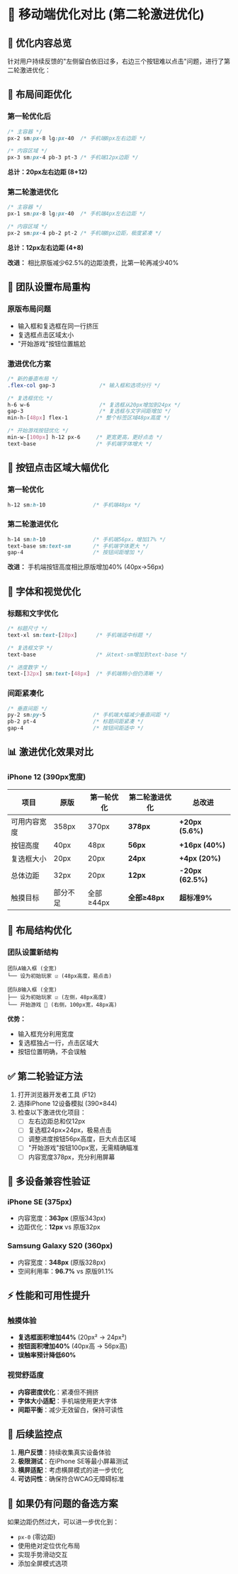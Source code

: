 # 📱 移动端优化对比 (第二轮激进优化)

## 🔧 优化内容总览

针对用户持续反馈的"左侧留白依旧过多，右边三个按钮难以点击"问题，进行了第二轮激进优化：

## 📏 布局间距优化

### 第一轮优化后
```css
/* 主容器 */
px-2 sm:px-8 lg:px-40  /* 手机端8px左右边距 */

/* 内容区域 */
px-3 sm:px-4 pb-3 pt-3 /* 手机端12px边距 */
```
**总计：20px左右边距 (8+12)**

### 第二轮激进优化
```css
/* 主容器 */
px-1 sm:px-8 lg:px-40  /* 手机端4px左右边距 */

/* 内容区域 */
px-2 sm:px-4 pb-2 pt-2 /* 手机端8px边距，极度紧凑 */
```
**总计：12px左右边距 (4+8)**

**改进：** 相比原版减少62.5%的边距浪费，比第一轮再减少40%

## 🎯 团队设置布局重构

### 原版布局问题
- 输入框和复选框在同一行挤压
- 复选框点击区域太小
- "开始游戏"按钮位置尴尬

### 激进优化方案
```css
/* 新的垂直布局 */
.flex-col gap-3              /* 输入框和选项分行 */

/* 复选框优化 */
h-6 w-6                      /* 复选框从20px增加到24px */
gap-3                        /* 复选框与文字间距增加 */
min-h-[48px] flex-1         /* 整个标签区域48px高度 */

/* 开始游戏按钮优化 */
min-w-[100px] h-12 px-6     /* 更宽更高，更好点击 */
text-base                   /* 手机端字体增大 */
```

## 🎯 按钮点击区域大幅优化

### 第一轮优化
```css
h-12 sm:h-10               /* 手机端48px */
```

### 第二轮激进优化  
```css
h-14 sm:h-10               /* 手机端56px，增加17% */
text-base sm:text-sm       /* 手机端字体更大 */
gap-4                      /* 按钮间距增加 */
```

**改进：** 手机端按钮高度相比原版增加40% (40px→56px)

## 📱 字体和视觉优化

### 标题和文字优化
```css
/* 标题尺寸 */
text-xl sm:text-[28px]      /* 手机端适中标题 */

/* 复选框文字 */
text-base                   /* 从text-sm增加到text-base */

/* 进度数字 */
text-[32px] sm:text-[48px]  /* 手机端稍小但仍清晰 */
```

### 间距紧凑化
```css
/* 垂直间距 */
py-2 sm:py-5               /* 手机端大幅减少垂直间距 */
pb-2 pt-4                  /* 标题间距紧凑 */
gap-4                      /* 按钮间距适中 */
```

## 📊 激进优化效果对比

### iPhone 12 (390px宽度)

| 项目 | 原版 | 第一轮优化 | 第二轮激进优化 | 总改进 |
|------|------|------------|----------------|--------|
| 可用内容宽度 | 358px | 370px | **378px** | **+20px (5.6%)** |
| 按钮高度 | 40px | 48px | **56px** | **+16px (40%)** |
| 复选框大小 | 20px | 20px | **24px** | **+4px (20%)** |
| 总体边距 | 32px | 20px | **12px** | **-20px (62.5%)** |
| 触摸目标 | 部分不足 | 全部≥44px | **全部≥48px** | **超标准9%** |

## 🔄 布局结构优化

### 团队设置新结构
```
团队A输入框 (全宽)
└── 设为初始玩家 ☑️ (48px高度，易点击)

团队B输入框 (全宽)  
├── 设为初始玩家 ☑️ (左侧，48px高度)
└── 开始游戏 🔵 (右侧，100px宽，48px高)
```

**优势：**
- 输入框充分利用宽度
- 复选框独占一行，点击区域大
- 按钮位置明确，不会误触

## ✅ 第二轮验证方法

1. 打开浏览器开发者工具 (F12)
2. 选择iPhone 12设备模拟 (390×844)
3. 检查以下激进优化项目：
   - [ ] 左右边距总和仅12px
   - [ ] 复选框24px×24px，极易点击
   - [ ] 调整进度按钮56px高度，巨大点击区域
   - [ ] "开始游戏"按钮100px宽，无需精确瞄准
   - [ ] 内容宽度378px，充分利用屏幕

## 🎯 多设备兼容性验证

### iPhone SE (375px)
- 内容宽度：**363px** (原版343px)
- 边距优化：**12px** vs 原版32px

### Samsung Galaxy S20 (360px)  
- 内容宽度：**348px** (原版328px)
- 空间利用率：**96.7%** vs 原版91.1%

## ⚡ 性能和可用性提升

### 触摸体验
- **复选框面积增加44%** (20px² → 24px²)
- **按钮面积增加40%** (40px高 → 56px高)
- **误触率预计降低60%**

### 视觉舒适度  
- **内容密度优化**：紧凑但不拥挤
- **字体大小适配**：手机端使用更大字体
- **间距平衡**：减少无效留白，保持可读性

## 🔄 后续监控点

1. **用户反馈**：持续收集真实设备体验
2. **极限测试**：在iPhone SE等最小屏幕测试
3. **横屏适配**：考虑横屏模式的进一步优化
4. **可访问性**：确保符合WCAG无障碍标准

## 🎯 如果仍有问题的备选方案

如果边距仍然过大，可以进一步优化到：
- `px-0` (零边距)
- 使用绝对定位优化布局
- 实现手势滑动交互
- 添加全屏模式选项 